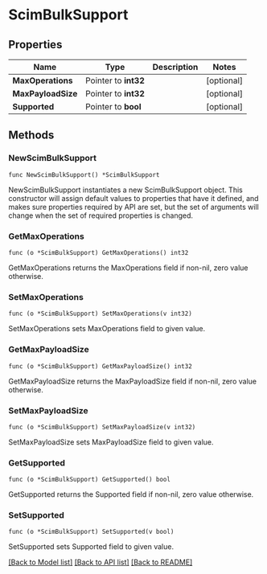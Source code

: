 # ScimBulkSupport

## Properties

Name | Type | Description | Notes
------------ | ------------- | ------------- | -------------
**MaxOperations** | Pointer to **int32** |  | [optional] 
**MaxPayloadSize** | Pointer to **int32** |  | [optional] 
**Supported** | Pointer to **bool** |  | [optional] 

## Methods

### NewScimBulkSupport

`func NewScimBulkSupport() *ScimBulkSupport`

NewScimBulkSupport instantiates a new ScimBulkSupport object.
This constructor will assign default values to properties that have it defined,
and makes sure properties required by API are set, but the set of arguments
will change when the set of required properties is changed.

### GetMaxOperations

`func (o *ScimBulkSupport) GetMaxOperations() int32`

GetMaxOperations returns the MaxOperations field if non-nil, zero value otherwise.

### SetMaxOperations

`func (o *ScimBulkSupport) SetMaxOperations(v int32)`

SetMaxOperations sets MaxOperations field to given value.

### GetMaxPayloadSize

`func (o *ScimBulkSupport) GetMaxPayloadSize() int32`

GetMaxPayloadSize returns the MaxPayloadSize field if non-nil, zero value otherwise.

### SetMaxPayloadSize

`func (o *ScimBulkSupport) SetMaxPayloadSize(v int32)`

SetMaxPayloadSize sets MaxPayloadSize field to given value.

### GetSupported

`func (o *ScimBulkSupport) GetSupported() bool`

GetSupported returns the Supported field if non-nil, zero value otherwise.

### SetSupported

`func (o *ScimBulkSupport) SetSupported(v bool)`

SetSupported sets Supported field to given value.


[[Back to Model list]](../README.md#documentation-for-models) [[Back to API list]](../README.md#documentation-for-api-endpoints) [[Back to README]](../README.md)


